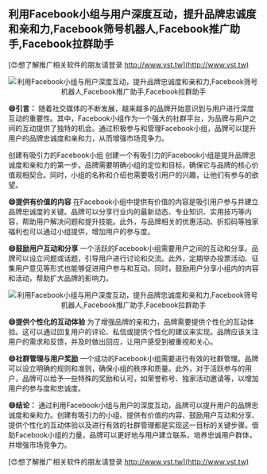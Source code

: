 ## **利用Facebook小组与用户深度互动，提升品牌忠诚度和亲和力,Facebook筛号机器人,Facebook推广助手,Facebook拉群助手**

[😍想了解推广相关软件的朋友请登录 http://www.vst.tw](http://www.vst.tw)

 <center><img src="https://vst.tw/MP4/tuiguang/png/3.png" alt="利用Facebook小组与用户深度互动，提升品牌忠诚度和亲和力,Facebook筛号机器人,Facebook推广助手,Facebook拉群助手"></center>

**😄引言：**
随着社交媒体的不断发展，越来越多的品牌开始意识到与用户进行深度互动的重要性。其中，Facebook小组作为一个强大的社群平台，为品牌与用户之间的互动提供了独特的机会。通过积极参与和管理Facebook小组，品牌可以提升用户的品牌忠诚度和亲和力，从而增强市场竞争力。

创建有吸引力的Facebook小组
创建一个有吸引力的Facebook小组是提升品牌忠诚度和亲和力的第一步。品牌需要明确小组的定位和目标，确保它与品牌的核心价值观相契合。同时，小组的名称和介绍也需要吸引用户的兴趣，让他们有参与的欲望。

**😄提供有价值的内容**
在Facebook小组中提供有价值的内容是吸引用户参与并建立品牌忠诚度的关键。品牌可以分享行业内的最新动态、专业知识、实用技巧等内容，帮助用户解决问题和提升技能。此外，与品牌相关的优惠活动、折扣码等独家福利也可以通过小组提供，增加用户的参与度。

**😄鼓励用户互动和分享**
一个活跃的Facebook小组需要用户之间的互动和分享。品牌可以设立问题或话题，引导用户进行讨论和交流。此外，定期举办投票活动、征集用户意见等形式也能够促进用户参与和互动。同时，鼓励用户分享小组内的内容和活动，帮助扩大品牌的影响力。

 <center><img src="https://vst.tw/MP4/tuiguang/png/2.png" alt="利用Facebook小组与用户深度互动，提升品牌忠诚度和亲和力,Facebook筛号机器人,Facebook推广助手,Facebook拉群助手"></center>

**😄提供个性化的互动体验**
为了增强品牌的亲和力，品牌需要提供个性化的互动体验。这可以通过回复用户的评论、私信或提供个性化的建议来实现。品牌应该关注用户的需求和反馈，并及时做出回应，让用户感受到被重视和关心。

**😄社群管理与用户奖励**
一个成功的Facebook小组需要进行有效的社群管理。品牌可以设立明确的规则和准则，确保小组的秩序和质量。此外，对于活跃参与的用户，品牌可以给予一些特殊的奖励和认可，如荣誉称号、独家活动邀请等，以增加用户的参与度和忠诚度。

**😄结论：**
通过利用Facebook小组与用户的深度互动，品牌可以提升用户的品牌忠诚度和亲和力。创建有吸引力的小组、提供有价值的内容、鼓励用户互动和分享、提供个性化的互动体验以及进行有效的社群管理都是实现这一目标的关键步骤。借助Facebook小组的力量，品牌可以更好地与用户建立联系，培养忠诚用户群体，并增强市场竞争力。

[😍想了解推广相关软件的朋友请登录 http://www.vst.tw](http://www.vst.tw)



